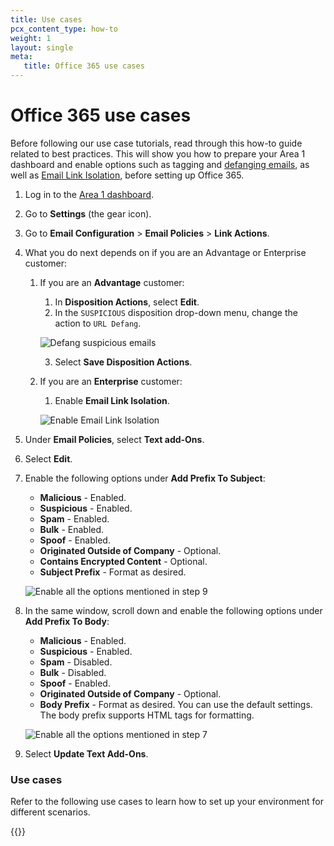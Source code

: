 ```yaml
---
title: Use cases
pcx_content_type: how-to
weight: 1
layout: single
meta:
   title: Office 365 use cases
---
```


# Office 365 use cases

Before following our use case tutorials, read through this how-to guide related to best practices. This will show you how to prepare your Area 1 dashboard and enable options such as tagging and [defanging emails](/email-security/email-configuration/email-policies/link-actions/), as well as [Email Link Isolation](/email-security/email-configuration/email-policies/link-actions/#email-link-isolation), before setting up Office 365.

1. Log in to the [Area 1 dashboard](https://horizon.area1security.com/).

2. Go to **Settings** (the gear icon).

3. Go to **Email Configuration** > **Email Policies** > **Link Actions**.

4. What you do next depends on if you are an Advantage or Enterprise customer:
    1. If you are an **Advantage** customer:
        1. In **Disposition Actions**, select **Edit**.
        2. In the `SUSPICIOUS` disposition drop-down menu, change the action to `URL Defang`.

        <div class="large-img">

        ![Defang suspicious emails](/images/email-security/deployment/inline-setup/o365-area1-mx/use-cases/defang-suspicious.png)

        </div>

        3. Select **Save Disposition Actions**.

    1. If you are an **Enterprise** customer:
        1. Enable **Email Link Isolation**.

        <div class="large-img">

        ![Enable Email Link Isolation](/images/email-security/deployment/inline-setup/o365-area1-mx/use-cases/step4-enterprise-advantage-customer.png)

        </div>

6. Under **Email Policies**, select **Text add-Ons**.

7. Select **Edit**.

8. Enable the following options under **Add Prefix To Subject**:
    - **Malicious** - Enabled.
    - **Suspicious** - Enabled.
    - **Spam** - Enabled.
    - **Bulk** - Enabled.
    - **Spoof** - Enabled.
    - **Originated Outside of Company** - Optional.
    - **Contains Encrypted Content** - Optional.
    - **Subject Prefix** - Format as desired.

    <div class="large-img">

    ![Enable all the options mentioned in step 9](/images/email-security/deployment/inline-setup/o365-area1-mx/prefix-subject.png)

    </div>

9. In the same window, scroll down and enable the following options under **Add Prefix To Body**:
    - **Malicious** - Enabled.
    - **Suspicious** - Enabled.
    - **Spam** - Disabled.
    - **Bulk** - Disabled.
    - **Spoof** - Enabled.
    - **Originated Outside of Company** - Optional.
    - **Body Prefix** - Format as desired. You can use the default settings. The body prefix supports HTML tags for formatting.

    <div class="large-img">

    ![Enable all the options mentioned in step 7](/images/email-security/deployment/inline-setup/o365-area1-mx/prefix-subject-enterprise.png)

    </div>

10. Select **Update Text Add-Ons**.

### Use cases

Refer to the following use cases to learn how to set up your environment for different scenarios.

{{<directory-listing>}}